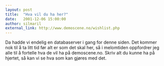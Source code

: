 ```yaml
---
layout: post
title:  "Hva vil du ha her?"
date:   2001-12-06 15:00:00
author: silmaril
external_link: http://www.demoscene.no/wishlist.php
---
```

Da hadde vi endelig en databaserver i gang for denne siden. Det kommer
nok til å ta litt tid før alt er som det skal her, så i melomtiden
oppfordrer jeg alle til å fortelle hva de vil ha på demoscene.no. Skriv
alt du kunne ha på hjertet, så kan vi se hva som kan gjøres med det.

